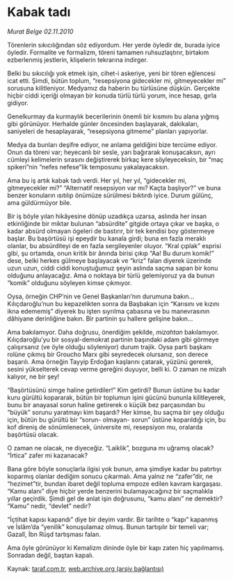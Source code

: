 # Kabak tadı

*Murat Belge 02.11.2010*

<div class="yazi"><p>Törenlerin sıkıcılığından söz ediyordum. Her yerde öyledir de, burada iyice öyledir. Formalite ve formalizm, töreni tamamen ruhsuzlaştırır, birtakım ezberlenmiş jestlerin, klişelerin tekrarına indirger.</p>
<p>Belki bu sıkıcılığı yok etmek işin, cihet-i askeriye, yeni bir tören eğlencesi icat etti. Şimdi, bütün toplum, “resepsiyona gidecekler mi, gitmeyecekler mi” sorusuna kilitleniyor. Medyamız da haberin bu türlüsüne düşkün. Gerçekte hiçbir ciddi içeriği olmayan bir konuda türlü türlü yorum, ince hesap, gırla gidiyor.</p>
<p>Genelkurmay da kurmaylık becerilerinin önemli bir kısmını bu alana yığmış gibi görünüyor. Herhalde günler öncesinden başlayarak, dakikaları, saniyeleri de hesaplayarak, “resepsiyona gitmeme” planları yapıyorlar.</p>
<p>Medya da bunları deşifre ediyor, ne anlama geldiğini bize tercüme ediyor. Onun da töreni var; heyecanlı bir sesle, yarı bağırarak konuşacaksın, ayrı cümleyi kelimelerin sırasını değiştirerek birkaç kere söyleyeceksin, bir “maç spikeri”nin “nefes nefese”lik temposunu yakalayacaksın.</p>
<p>Ama bu iş artık kabak tadı verdi. Her yıl, her yıl, “gidecekler mi, gitmeyecekler mi?” “Alternatif resepsiyon var mı? Kaçta başlıyor?” ve buna benzer konuların ısıtılıp önümüze sürülmesi bıktırdı iyice. Durum gülünç, ama güldürmüyor bile.</p>
<p>Bir iş böyle yılan hikâyesine dönüp uzadıkça uzarsa, aslında her insan etkinliğinde bir miktar bulunan “absürdite” gitgide ortaya çıkar ve başka, o kadar absürd olmayan ögeleri de bastırır, bir tek kendisi boy göstermeye başlar. Bu başörtüsü işi epeydir bu kanala girdi; buna en fazla meraklı olanlar, bu absürditeyi de en fazla sergileyenler oluyor. “Kral çıplak” esprisi gibi, şu ortamda, onun kritik bir ânında birisi çıkıp “Aa! Bu durum komik!” dese, belki herkes gülmeye başlayacak ve “kriz” falan diyerek üzerinde uzun uzun, ciddi ciddi konuştuğumuz şeyin aslında saçma sapan bir konu olduğunu anlayacağız. Ama o noktaya bir türlü gelemiyoruz ya da bunun “komik” olduğunu söyleyen kimse çıkmıyor.</p>
<p>Oysa, örneğin CHP’nin ve Genel Başkanları’nın durumuna bakın... Kılıçdaroğlu’nun bu kepazelikten sonra da Başbakan için “Karısını ve kızını ikna edememiş” diyerek bu işten sıyrılma çabasına ve bu manevrasının dâhiyane derinliğine bakın. Bir partinin şu hallere gelişine bakın...</p>
<p>Ama bakılamıyor. Daha doğrusu, önerdiğim şekilde, <i>mizahtan</i> bakılamıyor. Kılıçdaroğlu’yu bir sosyal-demokrat partinin başındaki adam gibi görmeye çalışırsanız (ve öyle olduğu söyleniyor) durum trajik. Oysa parti başkanı rolüne çıkmış bir Groucho Marx gibi seyredecek olursanız, son derece başarılı. Ama örneğin Tayyip Erdoğan kaşlarını çatarak, yüzünü gererek, sesini yükselterek cevap verme gereğini duyuyor, belli ki. O zaman ne mizah kalıyor, ne bir şey!</p>
<p>“Başörtüsünü simge haline getirdiler!” Kim getirdi? Bunun üstüne bu kadar kuru gürültü kopararak, bütün bir toplumun işini gücünü bununla kilitleyerek, bunu bir anayasal sorun haline getirerek o küçük bez parçasından bu “büyük” sorunu yaratmayı kim başardı? Her kimse, bu saçma bir şey olduğu için, bütün bu gürültü bir “sorun- olmayan- sorun” üstüne koparıldığı için, bu kof direniş de sönümlenecek, üniversite mi, resepsiyon mu, oralarda başörtüsü olacak. </p>
<p>O zaman ne olacak, ne diyeceğiz. “Laiklik”, bozguna mı uğramış olacak? “İrtica” zafer mi kazanacak?</p>
<p>Bana göre böyle sonuçlarla ilgisi yok bunun, ama şimdiye kadar bu patırtıyı koparmış olanlar dediğim sonucu çıkarmalı. Ama yalnız ne “zafer”dir, ne “hezimet”tir, bundan ibaret değil topluma empoze edilen kavram kargaşası. “Kamu alanı” diye hiçbir yerde benzerini bulamayacağınız bir saçmalıkla yıllar geçirdik. Şimdi gel de anlat işin doğrusunu, “kamu alanı” ne demektir? “Kamu” nedir, “devlet” nedir?</p>
<p>“İçtihat kapısı kapandı” diye bir deyim vardır. Bir tarihte o “kapı” kapanmış ve İslâm’da “yenilik” konuşulamaz olmuş. Bunun tartışılır bir temeli var; Gazalî, İbn Rüşd tartışması falan.</p>
<p>Ama öyle görünüyor ki Kemalizm dininde öyle bir kapı zaten hiç yapılmamış. Sonradan değil, baştan kapalı.</p></div>

Kaynak: [taraf.com.tr](http://www.taraf.com.tr:80/murat-belge/makale-kabak-tadi-2.htm), [web.archive.org (arşiv bağlantısı)](http://web.archive.org/web/20101103185053/http://www.taraf.com.tr:80/murat-belge/makale-kabak-tadi-2.htm)
